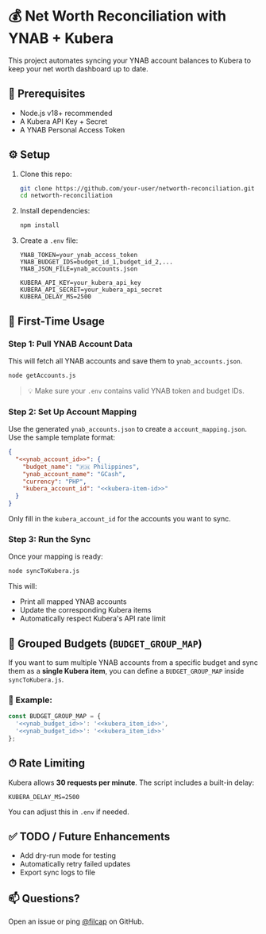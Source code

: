 
# 💰 Net Worth Reconciliation with YNAB + Kubera

This project automates syncing your YNAB account balances to Kubera to keep your net worth dashboard up to date.

## 🧰 Prerequisites

- Node.js v18+ recommended
- A Kubera API Key + Secret
- A YNAB Personal Access Token


## ⚙️ Setup

1. Clone this repo:

   ```bash
   git clone https://github.com/your-user/networth-reconciliation.git
   cd networth-reconciliation
   ```

2. Install dependencies:

   ```bash
   npm install
   ```

3. Create a `.env` file:

   ```env
   YNAB_TOKEN=your_ynab_access_token
   YNAB_BUDGET_IDS=budget_id_1,budget_id_2,...
   YNAB_JSON_FILE=ynab_accounts.json

   KUBERA_API_KEY=your_kubera_api_key
   KUBERA_API_SECRET=your_kubera_api_secret
   KUBERA_DELAY_MS=2500
   ```


## 🚀 First-Time Usage

### Step 1: Pull YNAB Account Data

This will fetch all YNAB accounts and save them to `ynab_accounts.json`.

```bash
node getAccounts.js
```

> 💡 Make sure your `.env` contains valid YNAB token and budget IDs.



### Step 2: Set Up Account Mapping

Use the generated `ynab_accounts.json` to create a `account_mapping.json`. Use the sample template format:

```json
{
  "<<ynab_account_id>>": {
    "budget_name": "🇵🇭 Philippines",
    "ynab_account_name": "GCash",
    "currency": "PHP",
    "kubera_account_id": "<<kubera-item-id>>"
  }
}
```

Only fill in the `kubera_account_id` for the accounts you want to sync.



### Step 3: Run the Sync

Once your mapping is ready:

```bash
node syncToKubera.js
```

This will:
- Print all mapped YNAB accounts
- Update the corresponding Kubera items
- Automatically respect Kubera's API rate limit



## 🧮 Grouped Budgets (`BUDGET_GROUP_MAP`)

If you want to sum multiple YNAB accounts from a specific budget and sync them as a **single Kubera item**, you can define a `BUDGET_GROUP_MAP` inside `syncToKubera.js`.

### 🔧 Example:

```js
const BUDGET_GROUP_MAP = {
  '<<ynab_budget_id>>': '<<kubera_item_id>>',
  '<<ynab_budget_id>>': '<<kubera_item_id>>'
};
```



## ⏱ Rate Limiting

Kubera allows **30 requests per minute**. The script includes a built-in delay:

```env
KUBERA_DELAY_MS=2500
```

You can adjust this in `.env` if needed.



## ✅ TODO / Future Enhancements

- Add dry-run mode for testing
- Automatically retry failed updates
- Export sync logs to file


## 📫 Questions?

Open an issue or ping [@filcap](https://github.com/filcap) on GitHub.
